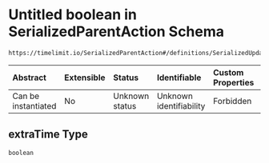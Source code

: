 # Untitled boolean in SerializedParentAction Schema

```txt
https://timelimit.io/SerializedParentAction#/definitions/SerializedUpdateTimelimitRuleAction/properties/extraTime
```



| Abstract            | Extensible | Status         | Identifiable            | Custom Properties | Additional Properties | Access Restrictions | Defined In                                                                                        |
| :------------------ | :--------- | :------------- | :---------------------- | :---------------- | :-------------------- | :------------------ | :------------------------------------------------------------------------------------------------ |
| Can be instantiated | No         | Unknown status | Unknown identifiability | Forbidden         | Allowed               | none                | [SerializedParentAction.schema.json\*](SerializedParentAction.schema.json "open original schema") |

## extraTime Type

`boolean`
